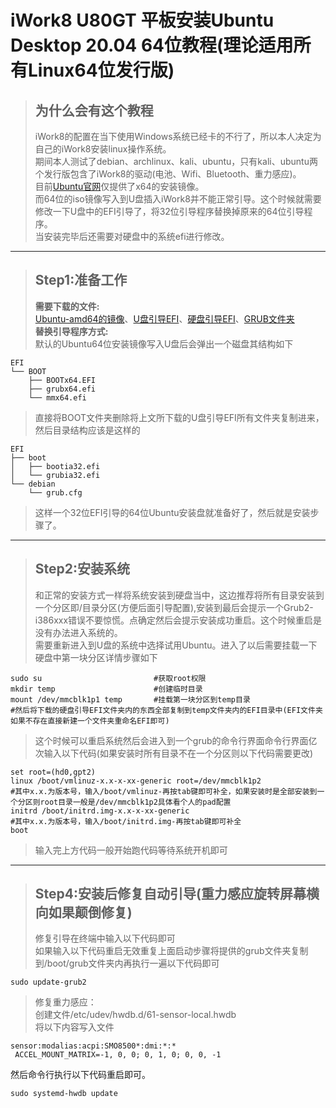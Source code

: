 # **iWork8 U80GT 平板安装Ubuntu Desktop 20.04 64位教程(理论适用所有Linux64位发行版)**
>## **为什么会有这个教程**  
>iWork8的配置在当下使用Windows系统已经卡的不行了，所以本人决定为自己的iWork8安装linux操作系统。  
期间本人测试了debian、archlinux、kali、ubuntu，只有kali、ubuntu两个发行版包含了iWork8的驱动(电池、Wifi、Bluetooth、重力感应)。  
目前[Ubuntu官网](https://ubuntu.com/#download)仅提供了x64的安装镜像。  
而64位的iso镜像写入到U盘插入iWork8并不能正常引导。这个时候就需要修改一下U盘中的EFI引导了，将32位引导程序替换掉原来的64位引导程序。  
当安装完毕后还需要对硬盘中的系统efi进行修改。  
--------------------------
>## **Step1:准备工作**  
> **需要下载的文件:**  
[Ubuntu-amd64的镜像](https://ubuntu.com/#download)、[U盘引导EFI](https://github.com/GuokeNo1/iWork8-Install-Ubuntu-amd64/tree/master/EFI/U)、[硬盘引导EFI](https://github.com/GuokeNo1/iWork8-Install-Ubuntu-amd64/tree/master/EFI/Local)、[GRUB文件夹](https://github.com/GuokeNo1/iWork8-Install-Ubuntu-amd64/tree/master/GRUB)  
**替换引导程序方式:**  
默认的Ubuntu64位安装镜像写入U盘后会弹出一个磁盘其结构如下  
```
EFI
└── BOOT
    ├── BOOTx64.EFI
    ├── grubx64.efi
    └── mmx64.efi
```
> 直接将BOOT文件夹删除将上文所下载的U盘引导EFI所有文件夹复制进来，然后目录结构应该是这样的  
```
EFI
├── boot
│   ├── bootia32.efi
│   └── grubia32.efi
└── debian
    └── grub.cfg
```
> 这样一个32位EFI引导的64位Ubuntu安装盘就准备好了，然后就是安装步骤了。
--------------------------
>## **Step2:安装系统**
> 和正常的安装方式一样将系统安装到硬盘当中，这边推荐将所有目录安装到一个分区即/目录分区(方便后面引导配置),安装到最后会提示一个Grub2-i386xxx错误不要惊慌。点确定然后会提示安装成功重启。这个时候重启是没有办法进入系统的。  
需要重新进入到U盘的系统中选择试用Ubuntu。进入了以后需要挂载一下硬盘中第一块分区详情步骤如下
```
sudo su                         #获取root权限
mkdir temp                      #创建临时目录
mount /dev/mmcblk1p1 temp       #挂载第一块分区到temp目录
#然后将下载的硬盘引导EFI文件夹内的东西全部复制到temp文件夹内的EFI目录中(EFI文件夹如果不存在直接新建一个文件夹重命名EFI即可)
```
> 这个时候可以重启系统然后会进入到一个grub的命令行界面命令行界面亿次输入以下代码(如果安装时所有目录不在一个分区则以下代码需要更改)
```
set root=(hd0,gpt2)
linux /boot/vmlinuz-x.x-x-xx-generic root=/dev/mmcblk1p2
#其中x.x.为版本号，输入/boot/vmlinuz-再按tab键即可补全，如果安装时是全部安装到一个分区则root目录一般是/dev/mmcblk1p2具体看个人的pad配置
initrd /boot/initrd.img-x.x-x-xx-generic
#其中x.x.为版本号，输入/boot/initrd.img-再按tab键即可补全
boot
```
> 输入完上方代码一般开始跑代码等待系统开机即可  
--------------------------
> ## **Step4:安装后修复自动引导(重力感应旋转屏幕横向如果颠倒修复)** 
> 修复引导在终端中输入以下代码即可  
如果输入以下代码重启无效重复上面启动步骤将提供的grub文件夹复制到/boot/grub文件夹内再执行一遍以下代码即可

```
sudo update-grub2
```
> 修复重力感应：  
创建文件/etc/udev/hwdb.d/61-sensor-local.hwdb  
将以下内容写入文件  
```
sensor:modalias:acpi:SMO8500*:dmi:*:*
 ACCEL_MOUNT_MATRIX=-1, 0, 0; 0, 1, 0; 0, 0, -1
```
然后命令行执行以下代码重启即可。
```
sudo systemd-hwdb update
```
